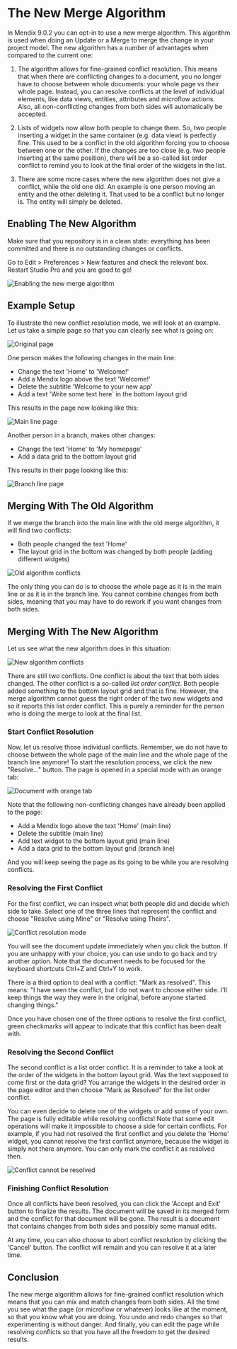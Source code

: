 # The New Merge Algorithm
    
In Mendix 9.0.2 you can opt-in to use a new merge algorithm. This algorithm is used when doing an Update or a Merge to merge the change in your project model. The new algorithm has a number of advantages when compared to the current one:
    
1. The algorithm allows for fine-grained conflict resolution. This means that when there are conflicting changes to a document, you no longer have to choose between whole documents: your whole page vs their whole page. Instead, you can resolve conflicts at the level of individual elements, like data views, entities, attributes and microflow actions. Also, all non-conflicting changes from both sides will automatically be accepted.
    
2. Lists of widgets now allow both people to change them. So, two people inserting a widget in the same container (e.g. data view) is perfectly fine. This used to be a conflict in the old algorithm forcing you to choose between one or the other. If the changes are too close (e.g. two people inserting at the same position), there will be a so-called list order conflict to remind you to look at the final order of the widgets in the list. 
    
3. There are some more cases where the new algorithm does not give a conflict, while the old one did. An example is one person moving an entity and the other deleting it. That used to be a conflict but no longer is. The entity will simply be deleted.
    
## Enabling The New Algorithm

Make sure that you repository is in a clean state: everything has been committed and there is no outstanding changes or conflicts. 

Go to Edit > Preferences > New features and check the relevant box. Restart Studio Pro and you are good to go!

![Enabling the new merge algorithm](attachments/new-merge-algorithm/enable-new-merge-algorithm.png)

## Example Setup

To illustrate the new conflict resolution mode, we will look at an example. Let us take a simple page so that you can clearly see what is going on:

![Original page](attachments/new-merge-algorithm/new-merge-algorithm-base-page.png)

One person makes the following changes in the main line:

* Change the text 'Home' to 'Welcome!'
* Add a Mendix logo above the text 'Welcome!'
* Delete the subtitle 'Welcome to your new app'
* Add a text 'Write some text here` in the bottom layout grid

This results in the page now looking like this:

![Main line page](attachments/new-merge-algorithm/new-merge-algorithm-main-page.png)

Another person in a branch, makes other changes:

* Change the text 'Home' to 'My homepage'
* Add a data grid to the bottom layout grid

This results in their page looking like this:

![Branch line page](attachments/new-merge-algorithm/new-merge-algorithm-branch-page.png)

## Merging With The Old Algorithm

If we merge the branch into the main line with the old merge algorithm, it will find two conflicts:

* Both people changed the text 'Home'
* The layout grid in the bottom was changed by both people (adding different widgets)

![Old algorithm conflicts](attachments/new-merge-algorithm/old-merge-algorithm-conflicts.png)

The only thing you can do is to choose the whole page as it is in the main line or as it is in the branch line. You cannot combine changes from both sides, meaning that you may have to do rework if you want changes from both sides.

## Merging With The New Algorithm

Let us see what the new algorithm does in this situation:

![New algorithm conflicts](attachments/new-merge-algorithm/new-merge-algorithm-conflicts.png)

There are still two conflicts. One conflict is about the text that both sides changed. The other conflict is a so-called *list order conflict*. Both people added something to the bottom layout grid and that is fine. However, the merge algorithm cannot guess the right order of the two new widgets and so it reports this list order conflict. This is purely a reminder for the person who is doing the merge to look at the final list. 

### Start Conflict Resolution

Now, let us resolve those individual conflicts. Remember, we do not have to choose between the whole page of the main line and the whole page of the branch line anymore! To start the resolution process, we click the new "Resolve..." button. The page is opened in a special mode with an orange tab:

![Document with orange tab](attachments/new-merge-algorithm/new-merge-algorithm-orange-tab.png)

Note that the following non-conflicting changes have already been applied to the page:

* Add a Mendix logo above the text 'Home' (main line)
* Delete the subtitle (main line)
* Add text widget to the bottom layout grid (main line)
* Add a data grid to the bottom layout grid (branch line)

And you will keep seeing the page as its going to be while you are resolving conflicts.

### Resolving the First Conflict

For the first conflict, we can inspect what both people did and decide which side to take. Select one of the three lines that represent the conflict and choose "Resolve using Mine" or "Resolve using Theirs". 

![Conflict resolution mode](attachments/new-merge-algorithm/new-merge-algorithm-resolve-mode.png)

You will see the document update immediately when you click the button. If you are unhappy with your choice, you can use undo to go back and try another option. Note that the document needs to be focused for the keyboard shortcuts Ctrl+Z and Ctrl+Y to work.

There is a third option to deal with a conflict: "Mark as resolved". This means: "I have seen the conflict, but I do not want to choose either side. I'll keep things the way they were in the original, before anyone started changing things."

Once you have chosen one of the three options to resolve the first conflict, green checkmarks will appear to indicate that this conflict has been dealt with.

### Resolving the Second Conflict

The second conflict is a list order conflict. It is a reminder to take a look at the order of the widgets in the bottom layout grid. Was the text supposed to come first or the data grid? You arrange the widgets in the desired order in the page editor and then choose "Mark as Resolved" for the list order conflict.

You can even decide to delete one of the widgets or add some of your own. The page is fully editable while resolving conflicts! Note that some edit operations will make it impossible to choose a side for certain conflicts. For example, if you had not resolved the first conflict and you delete the 'Home' widget, you cannot resolve the first conflict anymore, because the widget is simply not there anymore. You can only mark the conflict it as resolved then.

![Conflict cannot be resolved](attachments/new-merge-algorithm/new-merge-algorithm-cannot-resolve.PNG)

### Finishing Conflict Resolution

Once all conflicts have been resolved, you can click the 'Accept and Exit' button to finalize the results. The document will be saved in its merged form and the conflict for that document will be gone. The result is a document that contains changes from both sides and possibly some manual edits.

At any time, you can also choose to abort conflict resolution by clicking the 'Cancel' button. The conflict will remain and you can resolve it at a later time.

## Conclusion

The new merge algorithm allows for fine-grained conflict resolution which means that you can mix and match changes from both sides. All the time you see what the page (or microflow or whatever) looks like at the moment, so that you know what you are doing. You undo and redo changes so that experimenting is without danger. And finally, you can edit the page while resolving conflicts so that you have all the freedom to get the desired results. 
